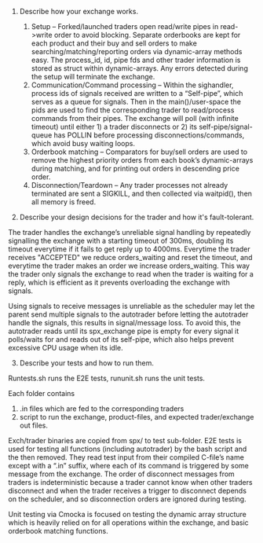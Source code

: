 1. Describe how your exchange works.

    1.	Setup – Forked/launched traders open read/write pipes in read->write order to avoid blocking. Separate orderbooks are kept for each product and their buy and sell orders to make searching/matching/reporting orders via dynamic-array methods easy. The process_id, id, pipe fds and other trader information is stored as struct within dynamic-arrays. Any errors detected during the setup will terminate the exchange.
    2.	Communication/Command processing – Within the sighandler, process ids of signals received are written to a “Self-pipe”, which serves as a queue for signals. Then in the main()/user-space the pids are used to find the corresponding trader to read/process commands from their pipes. The exchange will poll (with infinite timeout) until either 1) a trader disconnects or 2) its self-pipe/signal-queue has POLLIN before processing disconnections/commands, which avoid busy waiting loops.
    3.	Orderbook matching –  Comparators for buy/sell orders are used to remove the highest priority orders from each book’s dynamic-arrays during matching, and for printing out orders in descending price order.
    4.	Disconnection/Teardown – Any trader processes not already terminated are sent a SIGKILL, and then collected via waitpid(), then all memory is freed.


2. Describe your design decisions for the trader and how it's fault-tolerant.

The trader handles the exchange’s unreliable signal handling by repeatedly signalling the exchange with a starting timeout of 300ms, doubling its timeout everytime if it fails to get reply up to 4000ms. Everytime the trader receives "ACCEPTED" we reduce orders_waiting and reset the timeout, and everytime the trader makes an order we increase orders_waiting. This way the trader only signals the exchange to read when the trader is waiting for a reply, which is efficient as it prevents overloading the exchange with signals.

Using signals to receive messages is unreliable as the scheduler may let the parent send multiple signals to the autotrader before letting the autotrader handle the signals, this results in signal/message loss. To avoid this, the autotrader reads until its spx_exchange pipe is empty for every signal it polls/waits for and reads out of its self-pipe, which also helps prevent excessive CPU usage when its idle.

3. Describe your tests and how to run them.

Runtests.sh runs the E2E tests, rununit.sh runs the unit tests.

Each folder contains 
1. .in files which are fed to the corresponding traders
2. script to run the exchange, product-files, and expected trader/exchange out files. 

Exch/trader binaries are copied from spx/ to test sub-folder.
E2E tests is used for testing all functions (including autotrader) by the bash script and the then removed. They read test input from their compiled C-file’s name except with a “.in” suffix, where each of its command is triggered by some message from the exchange. The order of disconnect messages from traders is indeterministic because a trader cannot know when other traders disconnect and when the trader receives a trigger to disconnect depends on the scheduler, and so disconnection orders are ignored during testing. 

Unit testing via Cmocka is focused on testing the dynamic array structure which is heavily relied on for all operations within the exchange, and basic orderbook matching functions.
